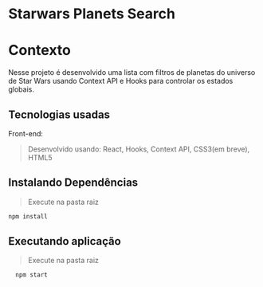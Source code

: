 # Starwars Planets Search

# Contexto
Nesse projeto é desenvolvido uma lista com filtros de planetas do universo de Star Wars usando Context API e Hooks para controlar os estados globais.

## Tecnologias usadas

Front-end:
> Desenvolvido usando: React, Hooks, Context API, CSS3(em breve), HTML5

## Instalando Dependências
> Execute na pasta raiz
```bash
npm install
``` 
## Executando aplicação
> Execute na pasta raiz
  ```
    npm start
  ```
